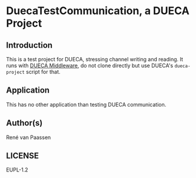 # DuecaTestCommunication, a DUECA Project

## Introduction

This is a test project for DUECA, stressing channel writing and reading. It runs with [DUECA Middleware](https://github.com/dueca/dueca), do not clone directly but use DUECA's `dueca-project` script for that. 

## Application

This has no other application than testing DUECA communication.

## Author(s)

René van Paassen

## LICENSE

EUPL-1.2

